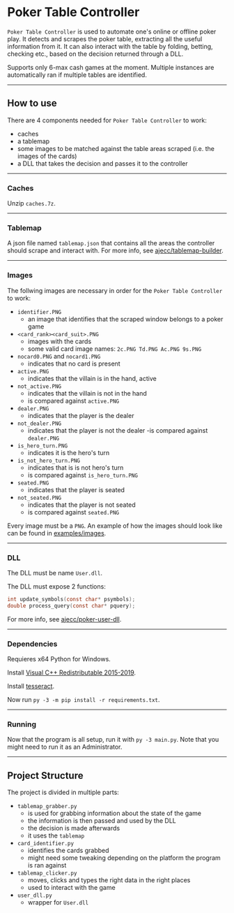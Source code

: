 # Poker Table Controller

`Poker Table Controller` is used to automate one's online or offline poker play. It detects and scrapes the poker table, extracting all the useful information from it. It can also interact with the table by folding, betting, checking etc., based on the decision returned through a DLL.

Supports only 6-max cash games at the moment. Multiple instances are automatically ran if multiple tables are identified.

---

## How to use

There are 4 components needed for `Poker Table Controller` to work:
- caches
- a tablemap
- some images to be matched against the table areas scraped (i.e. the images of the cards)
- a DLL that takes the decision and passes it to the controller

---

### Caches

Unzip `caches.7z`.

---

### Tablemap 

A json file named `tablemap.json` that contains all the areas the controller should scrape and interact with. For more info, see [ajecc/tablemap-builder](https://github.com/ajecc/tablemap-builder).

---

### Images

The follwing images are necessary in order for the `Poker Table Controller` to work:
- `identifier.PNG` 
    - an image that identifies that the scraped window belongs to a poker game
- `<card_rank><card_suit>.PNG`
    - images with the cards
    - some valid card image names: `2c.PNG Td.PNG Ac.PNG 9s.PNG`
- `nocard0.PNG` and `nocard1.PNG`
    - indicates that no card is present
- `active.PNG` 
    - indicates that the villain is in the hand, active
- `not_active.PNG`
    - indicates that the villain is not in the hand
    - is compared against `active.PNG`
- `dealer.PNG`
    - indicates that the player is the dealer
- `not_dealer.PNG`
    - indicates that the player is not the dealer
    -is compared against `dealer.PNG`
- `is_hero_turn.PNG`
    - indicates it is the hero's turn
- `is_not_hero_turn.PNG`
    - indicates that is is not hero's turn
    - is compared against `is_hero_turn.PNG`
- `seated.PNG`
    - indicates that the player is seated 
- `not_seated.PNG`
    - indicates that the player is not seated 
    - is compared against `seated.PNG`

Every image must be a `PNG`. An example of how the images should look like can be found in [examples/images](https://github.com/ajecc/tablemap-builder/tree/master/examples/images).

---

### DLL

The DLL must be name `User.dll`.

The DLL must expose 2 functions:
```C
int update_symbols(const char* psymbols);
double process_query(const char* pquery);
```
For more info, see [ajecc/poker-user-dll](https://github.com/ajecc/poker-user-dll).

--- 

### Dependencies

Requieres x64 Python for Windows.

Install [Visual C++ Redistributable 2015-2019](https://support.microsoft.com/en-us/help/2977003/the-latest-supported-visual-c-downloads).

Install [tesseract](https://github.com/tesseract-ocr/tesseract).

Now run `py -3 -m pip install -r requirements.txt`.

---

### Running

Now that the program is all setup, run it with `py -3 main.py`. Note that you might need to run it as an Administrator.

---

## Project Structure

The project is divided in multiple parts:
- `tablemap_grabber.py` 
    - is used for grabbing information about the state of the game 
    - the information is then passed and used by the DLL
    - the decision is made afterwards
    - it uses the `tablemap`
- `card_identifier.py`
    - identifies the cards grabbed
    - might need some tweaking depending on the platform the program is ran against
- `tablemap_clicker.py`
    - moves, clicks and types the right data in the right places
    - used to interact with the game
- `user_dll.py`
    - wrapper for `User.dll`
